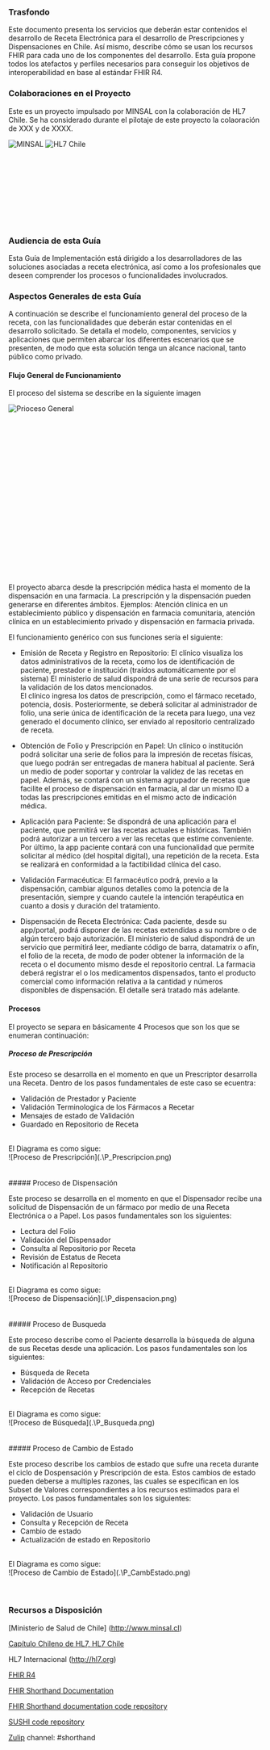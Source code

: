 ### Trasfondo

Este documento presenta los servicios que deberán estar contenidos el desarrollo de Receta Electrónica para el desarrollo de Prescripciones y Dispensaciones en Chile. Así mismo, describe cómo se usan los recursos FHIR para cada uno de los componentes del desarrollo. Esta guía propone todos los atefactos y perfiles necesarios para conseguir los objetivos de interoperabilidad en base al estándar FHIR R4.

### Colaboraciones en el Proyecto

Este es un proyecto impulsado por MINSAL con la colaboración de HL7 Chile. Se ha considerado durante el pilotaje de este proyecto la colaoración de XXX y de XXXX.

![MINSAL](.\logominsal.jpg)
![HL7 Chile](.\hl7chile.png)
	
<br>
<br>
<br>
<br>
<br>
<br>
<br>
<br>

### Audiencia de esta Guía

Esta Guía de Implementación está dirigido a los desarrolladores de las soluciones asociadas a receta electrónica, así como a los profesionales que deseen comprender los procesos o funcionalidades involucrados.


### Aspectos Generales de esta Guía

A continuación se describe el funcionamiento general del proceso de la receta, con las funcionalidades que deberán estar contenidas en el desarrollo solicitado.
Se detalla el modelo, componentes, servicios y aplicaciones que permiten abarcar los diferentes escenarios que se presenten, de modo que esta solución tenga un alcance nacional, tanto público como privado. 

#### Flujo General de Funcionamiento

El proceso del sistema se describe en la siguiente imagen

![Prioceso General](../input/images/ProcGeneral.png)
<br><br><br><br><br><br><br><br><br><br><br><br><br><br><br><br><br><br><br><br>

El proyecto abarca desde la prescripción médica hasta el momento de la dispensación en una farmacia. La prescripción y la dispensación pueden generarse en diferentes ámbitos. 
Ejemplos: Atención clínica en un establecimiento público y dispensación en farmacia comunitaria, atención clínica en un establecimiento privado y dispensación en farmacia privada. 

El funcionamiento genérico con sus funciones sería el siguiente: 

* Emisión de Receta y Registro en Repositorio: El clínico visualiza los datos administrativos de la receta, como los de identificación de paciente, prestador e institución (traídos automáticamente por el sistema) El ministerio de salud dispondrá de una serie de recursos para la validación de los datos mencionados.   
El clínico ingresa los datos de prescripción, como el fármaco recetado, potencia, dosis.
Posteriormente, se deberá solicitar al administrador de folio, una serie única de identificación de la receta para luego, una vez generado el documento clínico, ser enviado al repositorio centralizado de receta.

* Obtención de Folio y Prescripción en Papel: Un clínico o institución podrá solicitar una serie de folios para la impresión de recetas físicas, que luego podrán ser entregadas de manera habitual al paciente. Será un medio de poder soportar y controlar la validez de las recetas en papel.
Además, se contará con un sistema agrupador de recetas que facilite el proceso de dispensación en farmacia, al dar un mismo ID a todas las prescripciones emitidas en el mismo acto de indicación médica. 

* Aplicación para Paciente: Se dispondrá de una aplicación para el paciente, que permitirá ver las recetas actuales e históricas.   También podrá autorizar a un tercero a ver las recetas que estime conveniente. 
Por último, la app paciente contará con una funcionalidad que permite solicitar al médico (del hospital digital), una repetición de la receta. Esta se realizará en conformidad a la factibilidad clínica del caso. 

* Validación Farmacéutica: El farmacéutico podrá, previo a la dispensación, cambiar algunos detalles como la potencia de la presentación, siempre y cuando cautele la intención terapéutica en cuanto a dosis y duración del tratamiento.

* Dispensación de Receta Electrónica: Cada paciente, desde su app/portal, podrá disponer de las recetas extendidas a su nombre o de algún tercero bajo autorización. 
El ministerio de salud dispondrá de un servicio que permitirá leer, mediante código de barra, datamatrix o afín, el folio de la receta, de modo de poder obtener la información de la receta o el documento mismo desde el repositorio central. 
La farmacia deberá registrar el o los medicamentos dispensados, tanto el producto comercial como información relativa a la cantidad y números disponibles de dispensación.  El detalle será tratado más adelante. 

#### Procesos

El proyecto se separa en básicamente 4 Procesos que son los que se enumeran  continuación:

##### Proceso de Prescripción

Este proceso se desarrolla en el momento en que un Prescriptor desarrolla una Receta. Dentro de los pasos fundamentales de este caso se ecuentra:
<br>

* Validación de Prestador y Paciente
* Validación Terminologica de los Fármacos a Recetar
* Mensajes de estado de Validación
* Guardado en Repositorio de Receta
<br>
El Diagrama es como sigue:
<br>
![Proceso de Prescripción](.\P_Prescripcion.png)
<br>
<br>
<br>
##### Proceso de Dispensación

Este proceso se desarrolla en el momento en que el Dispensador recibe una solicitud de Dispensación de un fármaco por medio de una Receta Electrónica o a Papel.
Los pasos fundamentales son los siguientes:
<br>

* Lectura del Folio
* Validación del Dispensador
* Consulta al Repositorio por Receta
* Revisión de Estatus de Receta
* Notificación al Repositorio
<br>
El Diagrama es como sigue:
<br>
![Proceso de Dispensación](.\P_dispensacion.png)
<br>
<br>
<br>
##### Proceso de Busqueda

Este proceso describe como el Paciente desarrolla la búsqueda de alguna de sus Recetas desde una aplicación.
Los pasos fundamentales son los siguientes:
<br>

* Búsqueda de Receta
* Validación de Acceso por Credenciales
* Recepción de Recetas
<br>
El Diagrama es como sigue:
<br>
![Proceso de Búsqueda](.\P_Busqueda.png)
<br>
<br>
<br>
##### Proceso de Cambio de Estado

Este proceso describe los cambios de estado que sufre una receta durante el ciclo de Dospensación y Prescripción de esta. Estos cambios de estado pueden deberse a multiples razones, las cuales se especifican en los Subset de Valores correspondientes a los recursos estimados para el proyecto.
Los pasos fundamentales son los siguientes:
<br>

* Validación de Usuario
* Consulta y Recepción de Receta
* Cambio de estado
* Actualización de estado en Repositorio
<br>
El Diagrama es como sigue:
<br>
![Proceso de Cambio de Estado](.\P_CambEstado.png)
<br>
<br>
<br>



### Recursos a Disposición
[Ministerio de Salud de Chile] (http://www.minsal.cl)

[Capítulo Chileno de HL7, HL7 Chile](http://hl7chile.cl)

HL7 Internacional (http://hl7.org)

[FHIR R4](http://hl7.org/fhir/)

[FHIR Shorthand Documentation](https://build.fhir.org/ig/HL7/fhir-shorthand) 

[FHIR Shorthand documentation code repository](https://github.com/HL7/fhir-shorthand)

[SUSHI code repository](https://github.com/FHIR/sushi)

[Zulip](https://chat.fhir.org) channel: #shorthand